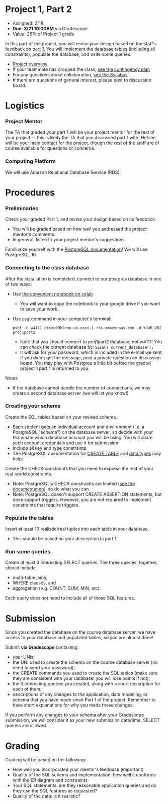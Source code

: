 # Project 1, Part 2


* Assigned: 2/18
* **Due: 3/21 10:00AM** via Gradescope
* Value: 25% of Project 1 grade


In this part of the project, you will revise your design based on the staff's feedback on [part 1](./part1.md). You will implement the database tables (including all constraints), populate the database, and write some queries.

* [Project overview](./README.md)
* If your teammate has dropped the class, [see the contingency plan](./part1.md#contingency)
* For any questions about collaboration, [see the Syllabus](https://w4111.github.io/syllabus#assignment-collaboration-policies-aka-cheating)
* If there are questions of general interest, please post to discussion board.



# Logistics

### Project Mentor

The TA that graded your part 1 will be your project mentor for the rest of your project -- 
this is likely the TA that you discussed part 1 with. He/she will be your main contact for 
the project, though the rest of the staff are of course available for questions or concerns.


<!--
<a name="GCP"></a>
### Google Cloud Platform

* Go to [https://www.cs.columbia.edu/auth/cloud](https://www.cs.columbia.edu/auth/cloud) and fill out your name to create a Google Cloud account. You will receive an invitation email from no-reply@cloud.cs.columbia.edu, go to [https://console.cloud.google.com](https://console.cloud.google.com) and log in with cloud.cs account and the temporary password. You will be prompted to change your password.
* We have sent your coupon code for Google Cloud by e-mail. **Make sure you are logged in with your @cloud.cs.columbia.edu account**. Sign out from other Google accounts, go to [https://console.cloud.google.com/education](https://console.cloud.google.com/education), enter your code in the “coupon code” box, then click accept and continue. 
* Right after redeeming your code, follow [these instructions](./gcp_instructions.pdf) on how to configure your Google Cloud environment and create your instance.
* For Part 2, your will use your instance to connect to the course database server, and to get familiriazed with the instance environment, which you'll use later on Part 3 to run your web application.
-->

### Computing Platform

We will use Amazon Relational Database Service (RDS).


# Procedures
 
 
### Preliminaries

Check your graded Part 1, and revise your design based on its feedback.

  * You will be graded based on how well you addressed the project mentor's comments. 
  * In general, listen to your project mentor's suggestions.

Familiarize yourself with the [PostgreSQL documentation](http://www.postgresql.org/docs/10/interactive/index.html)!
   We will use PostgreSQL 10.


### Connecting to the class database

<!--  
* Navigate to your VM instance in the Cloud Platform Console, start it again, and click the SSH button that appears next to it. A terminal window will pop up.
-->


After the installation is completed, connect to our postgres database in one of two ways:

* Use [the convenient notebook on colab](https://colab.research.google.com/github/w4111/project1-s22/blob/main/part2.ipynb)
  * You will want to copy the notebook to your google drive if you want to save your work.
* Use `psql`command in your computer's terminal:

      psql -h w4111.cisxo09blonu.us-east-1.rds.amazonaws.com -U YOUR_UNI proj1part2
  * Note that you should connect to proj1part2 database, not w4111! You can check the current database by: `SELECT current_database();`
  * It will ask for your password, which is included in the e-mail we sent. If you didn't get the message, post a private question on discussion board. You may play with Postgres a little bit before the graded project 1 part 1 is returned to you.

Notes

* If the database cannot handle the number of connections, we may create a second database server (we will let you know!)

<!-- * **Don't forget to stop your VM instance after you're done using it or it will use up your credits!!!** -->

### Creating your schema

Create the SQL tables based on your revised schema.

* Each student gets an individual account and environment (i.e. a PostgreSQL "schema") on the database server, so decide with your teammate which database account you will be using. You will share such account credentials and use it for submission.
* Include all key and type constraints.
* The PostgreSQL documentation for [CREATE TABLE](http://www.postgresql.org/docs/10/static/sql-createtable.html)
and [data types](http://www.postgresql.org/docs/10/static/datatype.html) may help.

Create the CHECK constraints that you need to express the rest of your real-world constraints.

* Note: PostgreSQL's CHECK constraints are limited ([see the documentation](http://www.postgresql.org/docs/10/static/ddl-constraints.html)), so do what you can.
* Note: PostgreSQL doesn't support CREATE ASSERTION statements, but does support triggers.
However, you are not required to implement constraints that require triggers.

### Populate the tables

Insert at least 10 realistic/real tuples into each table in your database.

* This should be based on your description in part 1

### Run some queries

Create at least 3 interesting SELECT queries.  The three queries, together, should include 

* multi-table joins,
* WHERE clauses, and 
* aggregation (e.g. COUNT, SUM, MIN, etc). 

Each query does not need to include all of those SQL features.



# Submission
<a name="submit"></a>

Since you created the database on the course database server, we have access to your database and populated tables, so you are almost done!

Submit **via Gradescope** containing:

* your UNIs;
* the UNI used to create the schema on the course database server (no need to send your password);
* the CREATE commands you used to create the SQL tables (make sure they are consistent with your database! you will lose points if not);
* the 3 interesting queries you created, along with a short description for each of them;
* descriptions of any changes to the application, data modeling, or schema that you have made since Part 1 of the project.  Remember to have short explanations for why you made those changes.

If you perform any changes to your schema after your Gradescope submission, we will consider it as your new submission date/time. SELECT queries are allowed.



# Grading 
<a name="grading"></a>

Grading will be based on the following:

* How well you incorporated your mentor's feedback (important)
* Quality of the SQL schema and implementation:  how well it conforms with the ER diagram and constraints
* Your SQL statements: are they reasonable application queries and do they use the SQL features as requested?
* Quality of the data: is it realistic? 

